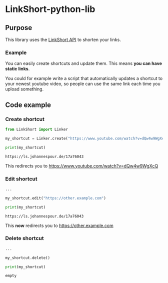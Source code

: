 # LinkShort-python-lib

## Purpose
This library uses the [LinkShort API](https://github.com/Tch1b0/LinkShort) to shorten your links.

### Example
You can easily create shortcuts and update them. This means **you can have static links**.

You could for example write a script that automatically updates a shortcut to your newest youtube video, so people can use the same link each time you upload something.

## Code example
### Create shortcut
```py
from LinkShort import Linker

my_shortcut = Linker.create("https://www.youtube.com/watch?v=dQw4w9WgXcQ")

print(my_shortcut)
```
```
https://ls.johannespour.de/17a76043
```
This redirects you to https://www.youtube.com/watch?v=dQw4w9WgXcQ

### Edit shortcut

```py
...

my_shortcut.edit("https://other.example.com")

print(my_shortcut)
```
```
https://ls.johannespour.de/17a76043
```
This **now** redirects you to https://other.example.com

### Delete shortcut
```py
...

my_shortcut.delete()

print(my_shortcut)
```
```
empty
```